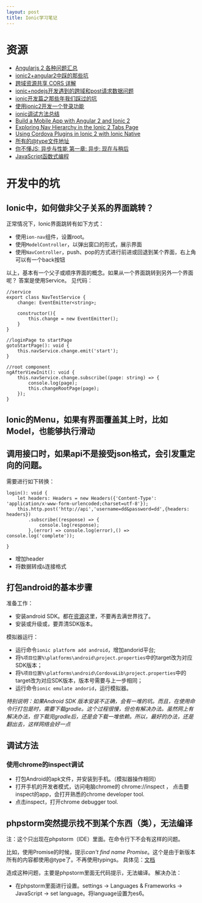 ```yaml
---
layout: post
title: Ionic学习笔记
---
```


# 资源

* [Angularjs 2 各种问题汇总](https://github.com/kittencup/angular2-ama-cn)
* [ionic2+angular2中踩的那些坑](http://www.cnblogs.com/yanxiaodi/p/5750860.html)
* [跨域资源共享 CORS 详解](http://www.ruanyifeng.com/blog/2016/04/cors.html)
* [ionic+nodejs开发遇到的跨域和post请求数据问题](http://www.cnblogs.com/ytu2010dt/p/5471366.html)
* [ionic开发篇之那些年我们踩过的坑](http://blog.csdn.net/yourlin/article/details/48268361)
* [使用ionic2开发一个登录功能](http://www.cnblogs.com/madyina/p/5970814.html)
* [ionic调试方法总结](http://blog.csdn.net/ioniconline/article/details/50162685)
* [Build a Mobile App with Angular 2 and Ionic 2](https://scotch.io/tutorials/build-a-mobile-app-with-angular-2-and-ionic-2)
* [Exploring Nav Hierarchy in the Ionic 2 Tabs Page](https://webcake.co/exploring-nav-hierarchy-in-the-ionic-2-tabs-page/)
* [Using Cordova Plugins in Ionic 2 with Ionic Native](http://www.joshmorony.com/using-cordova-plugins-in-ionic-2-with-ionic-native/)
* [所有的@type文件地址](https://www.npmjs.com/~types)
* [你不懂JS: 异步与性能 第一章: 异步: 现在与稍后](http://www.jianshu.com/p/8b985ea85e30)
* [JavaScript函数式编程](https://zhuanlan.zhihu.com/p/21714695)


# 开发中的坑

## Ionic中，如何做非父子关系的界面跳转？

正常情况下，Ionic界面跳转有如下方式：
* 使用`ion-nav`组件，设置root。
* 使用`ModelController`，以弹出窗口的形式，展示界面
* 使用`NavController`，push、pop的方式进行前进或回退到某个界面，右上角可以有一个back按钮


以上，基本有一个父子或顺序界面的概念。如果从一个界面跳转到另外一个界面呢？
答案是使用Service。
见代码：
```
//service
export class NavTestService {
    change: EventEmitter<string>;

    constructor(){
        this.change = new EventEmitter();
    }
}

//loginPage to startPage
gotoStartPage(): void {
    this.navService.change.emit('start');
}

//root component
ngAfterViewInit(): void {
    this.navService.change.subscribe((page: string) => {
        console.log(page);
        this.changeRootPage(page);
    });
}
```

## Ionic的Menu，如果有界面覆盖其上时，比如Model，也能够执行滑动

## 调用接口时，如果api不是接受json格式，会引发重定向的问题。

需要进行如下转换：
```
login(): void {
    let headers: Headers = new Headers({'Content-Type': 'application/x-www-form-urlencoded;charset=utf-8'});
    this.http.post('http://api','username=dd&password=dd',{headers: headers})
        .subscribe((response) => {
            console.log(response);
        },(error) => console.log(error),() => console.log('complete'));

}
```

* 增加header
* 将数据转成`&`连接格式


## 打包android的基本步骤

准备工作：

* 安装android SDK。都在[资源](http://www.androiddevtools.cn/)这里，不要再去满世界找了。
* 安装或升级或，要弄清SDK版本。

模拟器运行：

* 运行命令`ionic platform add android`，增加andorid平台;
* 将`%项目位置%\platforms\android\project.properties`中的target改为对应SDK版本；
* 将`%项目位置%\platforms\android\CordovaLib\project.properties`中的target改为对应SDK版本，版本号需要与上一步相同；
* 运行命令`ionic emulate andorid`，运行模拟器。

*特别说明：如果Android SDK 版本安装不正确，会有一堆的坑。而且，在使用命令行打包是时，需要下载gradle。这个过程很慢，但也有解决办法。虽然网上有解决办法，但下载完gradle后，还是会下载一堆依赖。所以，最好的办法，还是翻出去，这样网络会好一点*

## 调试方法

### 使用chrome的inspect调试

* 打包Android的apk文件，并安装到手机。（模拟器操作相同）
* 打开手机的开发者模式，访问电脑chrome的 chrome://inspect ， 点击要inspect的app，会打开熟悉的chrome developer tool.
* 点击inspect，打开chrome debugger tool.

## phpstorm突然提示找不到某个东西（类），无法编译

注：这个只出现在phpstorm（IDE）里面。在命令行下不会有这样的问题。

比如，使用Promise的时候，提示*can't find name Promise*。这个是由于新版本所有的内容都使用@type了。不再使用typings。
具体见：[文档](https://github.com/driftyco/ionic/blob/master/CHANGELOG.md#typings)

造成这种问题，主要是phpstorm里面无代码提示，无法编译。
解决办法：
* 在phpstorm里面进行设置。settings -> Languages & Frameworks -> JavaScript -> set language。将language设置为es6。





